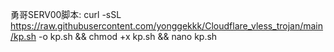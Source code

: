 勇哥SERV00脚本: curl -sSL https://raw.githubusercontent.com/yonggekkk/Cloudflare_vless_trojan/main/kp.sh -o kp.sh && chmod +x kp.sh && nano kp.sh
